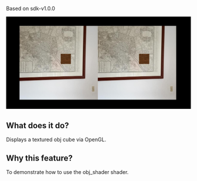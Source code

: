 Based on sdk-v1.0.0

![screenshot](/screenshots/blender_object_screenshot.jpeg)

## What does it do?
Displays a textured obj cube via OpenGL.

## Why this feature?
To demonstrate how to use the obj_shader shader.
